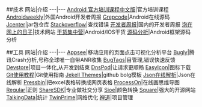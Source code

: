 
##技术
网站|介绍
---|---
[Android 官方培训课程中文版](http://hukai.me/android-training-course-in-chinese/index.html)|官方培训课程
[Androidweekly](http://androidweekly.net/)|外国Android开发者周报
[Grepcode](http://grepcode.com/project/repository.grepcode.com/java/ext/com.google.android/android/)|Android在线源码
[Jcenter](https://bintray.com/bintray/jcenter)|jar包仓库
[Stackoverflow](http://stackoverflow.com/)|查找错误
[开发者周报](http://www.androidweekly.cn/)|国内的开发者周报
[泡在网上的日子](http://www.jcodecraeer.com/plus/list.php?tid=16)|技术网站
[干货集中营](http://gank.io/)|Android/IOS干货
[源码分析](http://codekk.com/open-source-project-analysis)|Android框架源码分析

##工具
网站|介绍
---|---
[Appsee](https://www.appsee.com/)|移动应用的页面点击可视化分析平台
[Bugly](http://bugly.qq.com/)|腾讯Crash分析,号称全球唯一自带ANR收集
[BugTags](https://www.bugtags.com/)|目管理,错误快速反馈
[Devstore](http://www.devstore.cn/)|项目一体化,从开发到结束
[DnsPod](https://www.dnspod.cn/httpdns)|让请求更顺畅
[EasyIcon](http://www.easyicon.net)|图标下载
[Git使用教程](http://blog.jobbole.com/78960/)|Git使用指南
[Jekell Themes](http://jekyllthemes.org/)|github bolg模板
[Json在线解析](http://json.tongxiehui.net/)|Json在线解析
[Pressbin](http://pressbin.com/tools/excel_to_html_table/index.html)|把excel表格转换成网页表格
[ProcessOn](https://www.processon.com/diagrams/new)|在线画思维导图
[Regular](http://www.runoob.com/java/java-regular-expressions.html)|正则
[ShareSDK](http://www.mob.com/)|专业做社交分享
[Sioe](http://www.sioe.cn/yingyong/yanse-rgb-16/)|颜色转换
[Square](http://square.github.io/#android)|强大的开源网站
[TalkingData](https://www.talkingdata.com/)|统计
[TwinPrime](http://twinprime.com/)|网络优化
[禅道](http://www.zentao.net/)|项目管理
